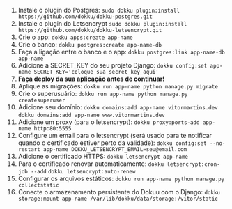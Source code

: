 1. Instale o plugin do Postgres:
    ```sudo dokku plugin:install https://github.com/dokku/dokku-postgres.git```
1. Instale o plugin do Letsencrypt
    ```sudo dokku plugin:install https://github.com/dokku/dokku-letsencrypt.git```
1. Crie o app:
    ```dokku apps:create app-name```
1. Crie o banco:
    ```dokku postgres:create app-name-db```
1. Faça a ligação entre o banco e o app:
    ```dokku postgres:link app-name-db app-name```
1. Adicione a SECRET_KEY do seu projeto Django:
    ```dokku config:set app-name SECRET_KEY='coloque_sua_secret_key_aqui'```
1. **Faça deploy da sua aplicação antes de continuar!**
1. Aplique as migrações:
    ```dokku run app-name python manage.py migrate```
1. Crie o superusuário:
    ```dokku run app-name python manage.py createsuperuser```
1. Adicione seu domínio:
    ```dokku domains:add app-name vitormartins.dev```
    ```dokku domains:add app-name www.vitormartins.dev```
1. Adicione um proxy (para o letsencrypt):
    ```dokku proxy:ports-add app-name http:80:5555```
1. Configure um email para o letsencrypt (será usado para te notificar quando o certificado estiver perto da validade):
    ```dokku config:set --no-restart app-name DOKKU_LETSENCRYPT_EMAIL=seu@email.com```
1. Adicione o certificado HTTPS:
    ```dokku letsencrypt app-name```
1. Para o certificado renovar automaticamente:
    ```dokku letsencrypt:cron-job --add```
    ```dokku letsencrypt:auto-renew```
1. Configurar os arquivos estáticos:
    ```dokku run app-name python manage.py collectstatic```
1. Conecte o armazenamento persistente do Dokuu com o Django:
    ```dokku storage:mount app-name /var/lib/dokku/data/storage:/vitor/static```
